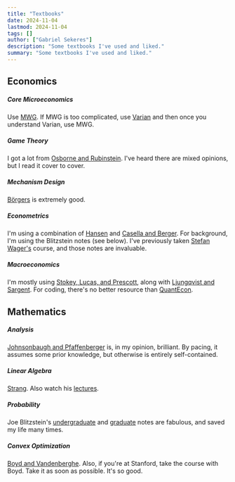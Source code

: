 ```yaml
---
title: "Textbooks" 
date: 2024-11-04
lastmod: 2024-11-04
tags: []
author: ["Gabriel Sekeres"]
description: "Some textbooks I've used and liked." 
summary: "Some textbooks I've used and liked." 
---
```

## Economics

##### Core Microeconomics

Use [MWG](https://global.oup.com/academic/product/microeconomic-theory-9780195073409?cc=us&lang=en&). If MWG is too complicated, use [Varian](https://wwnorton.com/books/Microeconomic-Analysis) and then once you understand Varian, use MWG.

##### Game Theory

I got a lot from [Osborne and Rubinstein](https://mitpress.mit.edu/9780262650403/a-course-in-game-theory/). I've heard there are mixed opinions, but I read it cover to cover.

##### Mechanism Design

[Börgers](https://academic.oup.com/book/2244) is extremely good.

##### Econometrics

I'm using a combination of [Hansen](https://press.princeton.edu/books/hardcover/9780691235899/econometrics) and [Casella and Berger](https://www.routledge.com/Statistical-Inference/Casella-Berger/p/book/9781032593036). For background, I'm using the Blitzstein notes (see below). I've previously taken [Stefan Wager's](https://web.stanford.edu/~swager/stats361.pdf) course, and those notes are invaluable.

##### Macroeconomics

I'm mostly using [Stokey, Lucas, and Prescott](https://www.hup.harvard.edu/books/9780674750968), along with [Ljungqvist and Sargent](https://mitpress.mit.edu/9780262038669/recursive-macroeconomic-theory/). For coding, there's no better resource than [QuantEcon](https://quantecon.org/).

## Mathematics

##### Analysis

[Johnsonbaugh and Pfaffenberger](https://store.doverpublications.com/products/9780486477664?srsltid=AfmBOorFb4OiJiAFEqwqvA4-L0SsvZwsSinm-ZkiYVgPrPlXv5hKGRy6) is, in my opinion, brilliant. By pacing, it assumes some prior knowledge, but otherwise is entirely self-contained.

##### Linear Algebra

[Strang](https://math.mit.edu/linearalgebra/). Also watch his [lectures](https://www.youtube.com/watch?v=ZK3O402wf1c).

##### Probability

Joe Blitzstein's [undergraduate](https://projects.iq.harvard.edu/stat110/home) and [graduate](https://www.ekzhang.com/assets/pdf/Stat_210_Notes.pdf) notes are fabulous, and saved my life many times.

##### Convex Optimization

[Boyd and Vandenberghe](https://web.stanford.edu/~boyd/cvxbook/). Also, if you're at Stanford, take the course with Boyd. Take it as soon as possible. It's so good.

